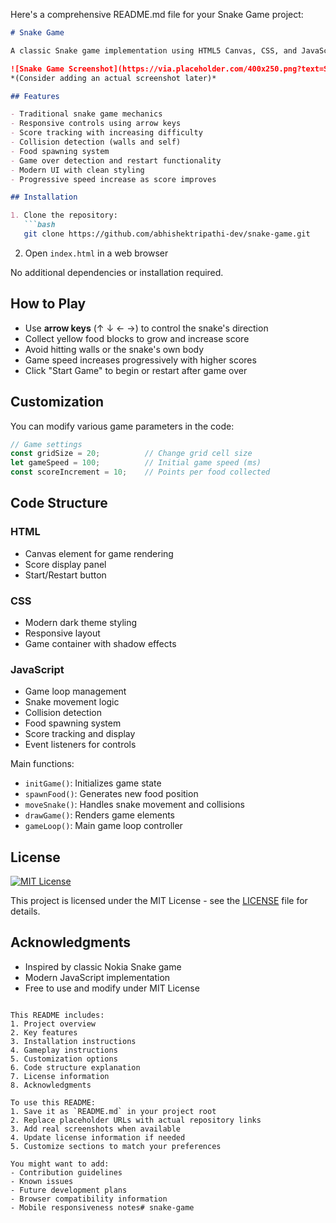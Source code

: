 Here's a comprehensive README.md file for your Snake Game project:

```markdown
# Snake Game

A classic Snake game implementation using HTML5 Canvas, CSS, and JavaScript.

![Snake Game Screenshot](https://via.placeholder.com/400x250.png?text=Snake+Game+Screenshot) 
*(Consider adding an actual screenshot later)*

## Features

- Traditional snake game mechanics
- Responsive controls using arrow keys
- Score tracking with increasing difficulty
- Collision detection (walls and self)
- Food spawning system
- Game over detection and restart functionality
- Modern UI with clean styling
- Progressive speed increase as score improves

## Installation

1. Clone the repository:
   ```bash
   git clone https://github.com/abhishektripathi-dev/snake-game.git
   ```
2. Open `index.html` in a web browser

No additional dependencies or installation required.

## How to Play

- Use **arrow keys** (↑ ↓ ← →) to control the snake's direction
- Collect yellow food blocks to grow and increase score
- Avoid hitting walls or the snake's own body
- Game speed increases progressively with higher scores
- Click "Start Game" to begin or restart after game over

## Customization

You can modify various game parameters in the code:

```javascript
// Game settings
const gridSize = 20;          // Change grid cell size
let gameSpeed = 100;          // Initial game speed (ms)
const scoreIncrement = 10;    // Points per food collected
```

## Code Structure

### HTML
- Canvas element for game rendering
- Score display panel
- Start/Restart button

### CSS
- Modern dark theme styling
- Responsive layout
- Game container with shadow effects

### JavaScript
- Game loop management
- Snake movement logic
- Collision detection
- Food spawning system
- Score tracking and display
- Event listeners for controls

Main functions:
- `initGame()`: Initializes game state
- `spawnFood()`: Generates new food position
- `moveSnake()`: Handles snake movement and collisions
- `drawGame()`: Renders game elements
- `gameLoop()`: Main game loop controller

## License

[![MIT License](https://img.shields.io/badge/License-MIT-green.svg)](https://choosealicense.com/licenses/mit/)

This project is licensed under the MIT License - see the [LICENSE](LICENSE) file for details.

## Acknowledgments

- Inspired by classic Nokia Snake game
- Modern JavaScript implementation
- Free to use and modify under MIT License
```

This README includes:
1. Project overview
2. Key features
3. Installation instructions
4. Gameplay instructions
5. Customization options
6. Code structure explanation
7. License information
8. Acknowledgments

To use this README:
1. Save it as `README.md` in your project root
2. Replace placeholder URLs with actual repository links
3. Add real screenshots when available
4. Update license information if needed
5. Customize sections to match your preferences

You might want to add:
- Contribution guidelines
- Known issues
- Future development plans
- Browser compatibility information
- Mobile responsiveness notes# snake-game
